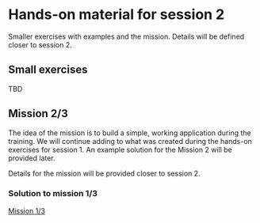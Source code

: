 # Hands-on material for session 2
Smaller exercises with examples and the mission. Details will be defined closer to session 2.

## Small exercises

TBD

## Mission 2/3

The idea of the mission is to build a simple, working application during the training. We will continue adding to what was created during the hands-on exercises for session 1. An example solution for the Mission 2 will be provided later.

Details for the mission will be provided closer to session 2.

### Solution to mission 1/3
[Mission 1/3](./mission1_solution.py)
